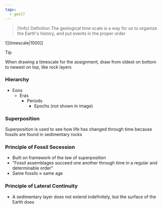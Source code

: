 ```yaml
---
tags:
  - geol7
---
```

> [!info] Definition
> The geological time scale is a way for us to organize the Earth's history, and put events in the proper order

![[timescale|1500]]

> [!tip] 
> When drawing a timescale for the assignment, draw from oldest on bottom to newest on top, like rock layers
### Hierarchy
* Eons
	* Eras
		* Periods
			* Epochs (not shown in image)
### Superposition
Superposition is used to see how life has changed through time because fossils are found in sedimentary rocks
### Principle of Fossil Secession
* Built on framework of the law of superposition
* "Fossil assemblages succeed one another through time in a regular and determinable order"
* Same fossils $\approx$ same age

### Principle of Lateral Continuity
* A sedimentary layer does not extend indefinitely, but the surface of the Earth does